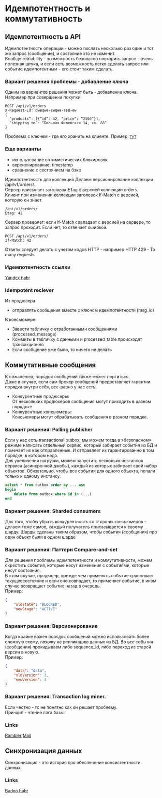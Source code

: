 # Идемпотентность и коммутативность

## Идемпотентность в API
Идемпотентность операции - можно послать несколько раз один и тот же запрос (сообщение), и состояние это не изменит.  
Вообще retriability - возможность безопасно повторить запрос - очень полезная штука, 
и если есть возможность легко сделать запрос или событие идемпотентным - его стоит таким сделать.

### Вариант решения проблемы - добавление ключа
Одним из вариантов решения может быть - добавление ключа.
Например при совершении покупки:
```text
POST /api/v1/orders
X-Request-Id: qweqwe-ewqwe-asd-ew
{
  “products”: [{“id”: 42, “price”: “2500”}],
  “shipping_to”: “Большая Филевская 14, кв. 88”
}
```
Проблема с ключем - где его хранить на клиенте.
Пример: [тут](https://stripe.com/docs/api/idempotent_requests)

### Еще варианты
- использование оптимистических блокировок
- версионирование, timestamp
- сравнение с состоянием на бэке

Идемпотентность для коллекций
Делаем версионирование коллекции /api/v1/orders/.  
Сервер присылает заголовок ETag с версией коллекции orders.  
Клиент при изменении коллекции заголовок If-Match с версией, которую он знает.
```text
/api/v1/orders/
Etag: 42
```
Сервер проверяет: если If-Match совпадает с версией на сервере, то запрос проходит. Если нет, то отвечает ошибкой.
```text
POST /api/v1/orders/
If-Match: 42
```
Ответы следует делать с учетом кодов HTTP - например HTTP 429 - To many requests

### Идемпотентность ссылки
[Yandex habr](https://habr.com/ru/company/yandex/blog/442762/)


### Idempotent reciever
Из продюсера
- отправлять сообщения вместе с ключом идемпотентности (msg_id)  

В консьюмере:  
- Завести табличку с отработанными сообщениями (processed_message)
- Коммиты в табличку с данными и processed_table происходят транзакционно
- Если сообщение уже было, то ничего не делать


## Коммутативные сообщения
К сожалению, порядок сообщений также может портиться.  
Даже в случае, если сам брокер сообщений предоставляет гарантии порядка внутри себя, все-равно у нас есть:  
- Конкурентные продюсеры:  
От нескольких продюсеров сообщения могут приходить в разном порядоке
- Конкурентные консьюмеры:  
Консьюмеры могут обрабатывать сообщения в разном порядке.

### Вариант решения: Polling publisher
Если у нас есть transactional outbox, мы можем тогда в »безопасном» режиме написать
отдельный сервис, который забирает события из БД и помечает их как отправленные. И
отправляет их гарантированно в том порядке, в котором надо.  
Для увеличения нагрузки, можем запустить несколько инстансов сервиса (асинхронной
джобы), каждый из которых забирает свой набор объектов. Обязательно, чтобы все
события для одного объекта, попали только к одному инстансу.
```sql
select * from outbox order by ... asc
begin
    delete from outbox where id in (...)
end
```

### Вариант решения: Sharded consumers
Для того, чтобы убрать конкурентность со стороны консьюмеров – делаем тоже самое, каждый получатель присасывается к своему шарду. 
Шарды сделаны таким образом, чтобы события (сообщения) про один объект были в одном шарде

### Вариант решения: Паттерн Compare-and-set
Для решения проблемы идемпотентности и коммутативности, можем скрестить события, которые несут изменения с событиями, которые несут состояния.  
В этом случае, продюсер, прежде чем применять событие сравнивает текущеесостояние и если оно совпадает, 
то применяет событие, в ином случае возвращает событие назад в очередь.  
Пример:
```json
{
    "oldState": "BLOCKED",
    "newStage": "ACTIVE"
}
```

### Вариант решения: Версионирование
Когда крайне важен порядок сообщений можно использовать более сложную схему, похожу на репликацию данных из БД.
Во все события (сообщения) прокидываем либо sequence_id, либо переход из старой версии в новую.  
Пример:
```json
{
    "data": "data",
    "oldVersion": 3,
    "newVersion": 4    
}
```

### Вариант решения: Transaction log miner.
Если честно - то не понятно как он решает проблему.  
Принцип - чтение лога базы.

### Links
[Rambler](https://www.youtube.com/watch?v=oByOmhOmOh4)
[Mail](https://habr.com/ru/company/mailru/blog/219015/)

## Синхронизация данных
Синхронизация - это история про обеспечение консистентности данных.


### Links
[Badoo habr](http://www.highload.ru/2017/abstracts/2930.html)

